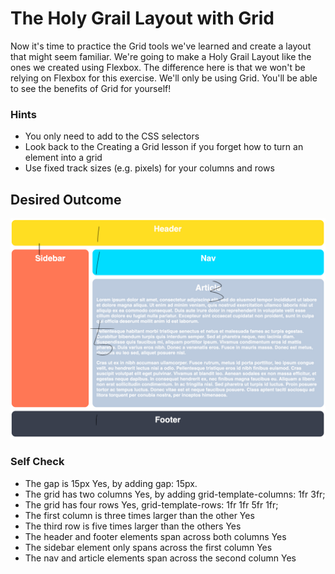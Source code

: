 # The Holy Grail Layout with Grid

Now it's time to practice the Grid tools we've learned and create a layout that might seem familiar. We're going to make a Holy Grail Layout like the ones we created using Flexbox. The difference here is that we won't be relying on Flexbox for this exercise. We'll only be using Grid. You'll be able to see the benefits of Grid for yourself!

### Hints
- You only need to add to the CSS selectors
- Look back to the Creating a Grid lesson if you forget how to turn an element into a grid
- Use fixed track sizes (e.g. pixels) for your columns and rows

## Desired Outcome

![desired outcome](./desired-outcome.png)

### Self Check
- The gap is 15px
Yes, by adding gap: 15px.
- The grid has two columns
Yes, by adding grid-template-columns: 1fr 3fr;
- The grid has four rows
Yes, grid-template-rows: 1fr 1fr 5fr 1fr;
- The first column is three times larger than the other
Yes
- The third row is five times larger than the others
Yes
- The header and footer elements span across both columns
Yes
- The sidebar element only spans across the first column
Yes
- The nav and article elements span across the second column
Yes
